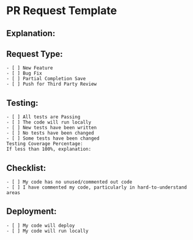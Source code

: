 # PR Request Template
## Explanation:

## Request Type:
    - [ ] New Feature
    - [ ] Bug Fix
    - [ ] Partial Completion Save
    - [ ] Push for Third Party Review

## Testing: 
    - [ ] All tests are Passing
    - [ ] The code will run locally
    - [ ] New tests have been written
    - [ ] No tests have been changed
    - [ ] Some tests have been changed
    Testing Coverage Percentage:
    If less than 100%, explanation:

## Checklist:
    - [ ] My code has no unused/commented out code
    - [ ] I have commented my code, particularly in hard-to-understand areas

## Deployment:
    - [ ] My code will deploy
    - [ ] My code will run locally
